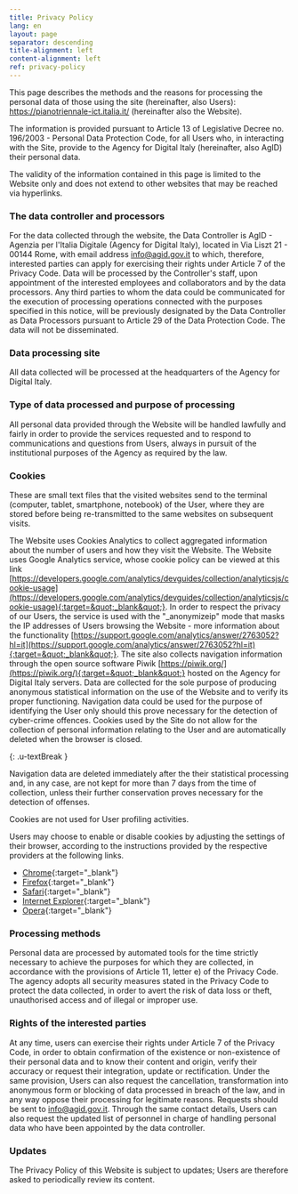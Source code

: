 ```yaml
---
title: Privacy Policy
lang: en
layout: page
separator: descending
title-alignment: left
content-alignment: left
ref: privacy-policy
---
```

This page describes the methods and the reasons for processing the personal data of those using the site (hereinafter, also Users): https://pianotriennale-ict.italia.it/ (hereinafter also the Website).

The information is provided pursuant to Article 13 of Legislative Decree no.    196/2003 - Personal Data Protection Code, for all Users who, in interacting with the Site, provide to the Agency for Digital Italy (hereinafter, also AgID) their personal data.

The validity of the information contained in this page is limited to the Website only and does not extend to other websites that may be reached via hyperlinks.

### The data controller and processors
For the data collected through the website, the Data Controller is AgID - Agenzia per l&#39;Italia Digitale (Agency for Digital Italy), located in Via Liszt 21 - 00144 Rome, with email address [info@agid.gov.it](mailto:info@agid.gov.it) to which, therefore, interested parties can apply for exercising their rights under Article 7 of the Privacy Code. 
Data will be processed by the Controller&#39;s staff, upon appointment of the interested employees and collaborators and by the data processors. Any third parties to whom the data could be communicated for the execution of processing operations connected with the purposes specified in this notice, will be previously designated by the Data Controller as Data Processors pursuant to Article 29 of the Data Protection Code.  The data will not be disseminated.

### Data processing site
All data collected will be processed at the headquarters of the Agency for Digital Italy.

### Type of data processed and purpose of processing
All personal data provided through the Website will be handled lawfully and fairly in order to provide the services requested and to respond to communications and questions from Users, always in pursuit of the institutional purposes of the Agency as required by the law.

### Cookies
These are small text files that the visited websites send to the terminal (computer, tablet, smartphone, notebook) of the User, where they are stored before being re-transmitted to the same websites on subsequent visits.

The Website uses Cookies Analytics to collect aggregated information about the number of users and how they visit the Website. The Website uses Google Analytics service, whose cookie policy can be viewed at this link [https://developers.google.com/analytics/devguides/collection/analyticsjs/cookie-usage](https://developers.google.com/analytics/devguides/collection/analyticsjs/cookie-usage){:target=&quot;_blank&quot;}. In order to respect the privacy of our Users, the service is used with the &quot;_anonymizeip&quot; mode that masks the IP addresses of Users browsing the Website - more information about the functionality [https://support.google.com/analytics/answer/2763052?hl=it](https://support.google.com/analytics/answer/2763052?hl=it){:target=&quot;_blank&quot;}. The site also collects navigation information through the open source software Piwik [https://piwik.org/](https://piwik.org/){:target=&quot;_blank&quot;} hosted on the Agency for Digital Italy servers. Data are collected for the sole purpose of producing anonymous statistical information on the use of the Website and to verify its proper functioning. Navigation data could be used for the purpose of identifying the User only should this prove necessary for the detection of cyber-crime offences. Cookies used by the Site do not allow for the collection of personal information relating to the User and are automatically deleted when the browser is closed.

{: .u-textBreak }

Navigation data are deleted immediately after the their statistical processing and, in any case, are not kept for more than 7 days from the time of collection, unless their further conservation proves necessary for the detection of offenses.

Cookies are not used for User profiling activities.

Users may choose to enable or disable cookies by adjusting the settings of their browser, according to the instructions provided by the respective providers at the following links.
- [Chrome](https://support.google.com/chrome/answer/95647?co=GENIE.Platform%3DDesktop&hl=it){:target="_blank"}
- [Firefox](https://support.mozilla.org/it/kb/Attivare%20e%20disattivare%20i%20cookie){:target="_blank"}
- [Safari](https://support.apple.com/it-it/HT201265){:target="_blank"}
- [Internet Explorer](https://support.microsoft.com/it-it/help/17442/windows-internet-explorer-delete-manage-cookies){:target="_blank"}
- [Opera](http://help.opera.com/Windows/10.00/it/cookies.html){:target="_blank"}

### Processing methods
Personal data are processed by automated tools for the time strictly necessary to achieve the purposes for which they are collected, in accordance with the provisions of Article 11, letter e) of the Privacy Code.  The agency adopts all security measures stated in the Privacy Code to protect the data collected, in order to avert the risk of data loss or theft, unauthorised access and of illegal or improper use.

### Rights of the interested parties
 At any time, users can exercise their rights under Article 7 of the Privacy Code, in order to obtain confirmation of the existence or non-existence of their personal data and to know their content and origin, verify their accuracy or request their integration, update or rectification. Under the same provision, Users can also request the cancellation, transformation into anonymous form or blocking of data processed in breach of the law, and in any way oppose their processing for legitimate reasons. Requests should be sent to [info@agid.gov.it](mailto:info@agid.gov.it). Through the same contact details, Users can also request the updated list of personnel in charge of handling personal data who have been appointed by the data controller.

### Updates
The Privacy Policy of this Website is subject to updates; Users are therefore asked to periodically review its content.
